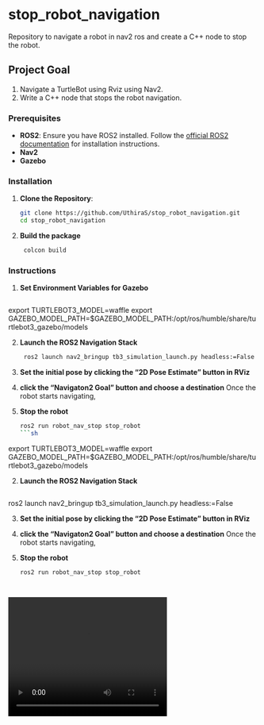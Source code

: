 # stop_robot_navigation
Repository to navigate a robot in nav2 ros and create a C++ node to stop the robot. 

## Project Goal
1. Navigate a TurtleBot using Rviz using Nav2.
2. Write a C++ node that stops the robot navigation. 


### Prerequisites
- **ROS2**: Ensure you have ROS2 installed. Follow the [official ROS2 documentation](https://docs.ros.org/en/foxy/Installation.html) for installation instructions.
- **Nav2**
- **Gazebo**
  

### Installation
1. **Clone the Repository**:
   ```sh
   git clone https://github.com/UthiraS/stop_robot_navigation.git
   cd stop_robot_navigation

2. **Build the package**
   ```sh
    colcon build


### Instructions   

1. **Set Environment Variables for Gazebo**
   ```sh
  export TURTLEBOT3_MODEL=waffle
  export GAZEBO_MODEL_PATH=$GAZEBO_MODEL_PATH:/opt/ros/humble/share/turtlebot3_gazebo/models

2. **Launch the ROS2 Navigation Stack**
   ```sh
    ros2 launch nav2_bringup tb3_simulation_launch.py headless:=False

3. **Set the initial pose by clicking the “2D Pose Estimate” button in RViz**
4. **click the “Navigaton2 Goal” button and choose a destination**
Once the robot starts navigating,

5. **Stop the robot**
   ```sh
   ros2 run robot_nav_stop stop_robot
   ```sh
  export TURTLEBOT3_MODEL=waffle
  export GAZEBO_MODEL_PATH=$GAZEBO_MODEL_PATH:/opt/ros/humble/share/turtlebot3_gazebo/models

2. **Launch the ROS2 Navigation Stack**
   ```sh
  ros2 launch nav2_bringup tb3_simulation_launch.py headless:=False

3. **Set the initial pose by clicking the “2D Pose Estimate” button in RViz**
4. **click the “Navigaton2 Goal” button and choose a destination**
Once the robot starts navigating,

5. **Stop the robot**
   ```sh
   ros2 run robot_nav_stop stop_robot




<video width="320" height="240" controls>
  <source src="path/to/your/video.mp4" type="video/mp4">
  Your browser does not support the video tag.
</video>

   

